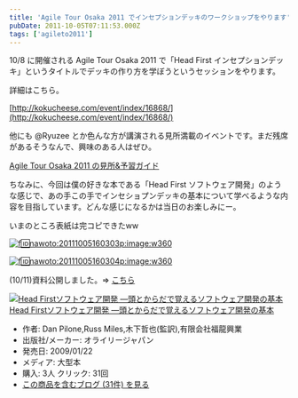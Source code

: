 ```yaml
---
title: 'Agile Tour Osaka 2011 でインセプションデッキのワークショップをやります'
pubDate: 2011-10-05T07:11:53.000Z
tags: ['agileto2011']
---
```


10/8 に開催される Agile Tour Osaka 2011 で「Head First インセプションデッキ」というタイトルでデッキの作り方を学ぼうというセッションをやります。

詳細はこちら。

[http://kokucheese.com/event/index/16868/](http://kokucheese.com/event/index/16868/)

他にも @Ryuzee とか色んな方が講演される見所満載のイベントです。まだ残席があるそうなんで、興味のある人はぜひ。

[Agile Tour Osaka 2011 の見所&amp;予習ガイド](http://pub.ne.jp/Under_the_Bridge/?entry_id=3884773)

ちなみに、今回は僕の好きな本である「Head First ソフトウェア開発」のような感じで、あの手この手でインセショプンデッキの基本について学べるような内容を目指しています。どんな感じになるかは当日のお楽しみにー。

いまのところ表紙は完コピできたww

[![f:id:nawoto:20111005160303p:image:w360](https://cdn-ak.f.st-hatena.com/images/fotolife/n/nawoto/20111005/20111005160303.png)](http://f.hatena.ne.jp/nawoto/20111005160303)

[![f:id:nawoto:20111005160304p:image:w360](https://cdn-ak.f.st-hatena.com/images/fotolife/n/nawoto/20111005/20111005160304.png)](http://f.hatena.ne.jp/nawoto/20111005160304)

(10/11)資料公開しました。=> [こちら](http://d.hatena.ne.jp/nawoto/20111011/1318303619)

[![Head Firstソフトウェア開発 ―頭とからだで覚えるソフトウェア開発の基本](https://images-fe.ssl-images-amazon.com/images/I/51YxaQry0KL._SL160_.jpg)](http://www.amazon.co.jp/exec/obidos/ASIN/487311392X/nawoto07-22/)[Head Firstソフトウェア開発 ―頭とからだで覚えるソフトウェア開発の基本](http://www.amazon.co.jp/exec/obidos/ASIN/487311392X/nawoto07-22/)

- 作者: Dan Pilone,Russ Miles,木下哲也(監訳),有限会社福龍興業
- 出版社/メーカー: オライリージャパン
- 発売日: 2009/01/22
- メディア: 大型本
- 購入: 3人 クリック: 31回
- [この商品を含むブログ (31件) を見る](http://d.hatena.ne.jp/asin/487311392X/nawoto07-22)
